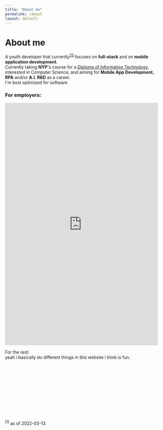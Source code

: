 ```yaml
---
title: "About me"
permalink: /about
layout: default
---
```


# About me
A youth developer that currently<sup><a href="#1">[1]</a></sup> focuses on **full-stack** and on **mobile application development**.<br>
Currently taking **NYP**'s course for a <a href="https://www.nyp.edu.sg/schools/sit/full-time-courses/information-technology.html" target="_blank">Diploma of Information Technology</a>, interested in Computer Science, and aiming for **Mobile App Development**, **RPA** and/or **A.I. R&D** as a career.<br>I'm best optimized for software

### For employers:<br>
<!-- GOOGLE DRIVE -->
<iframe src="https://drive.google.com/file/d/1RRsTkrYlV3bz_OphYOpSgIBUOGze5P5N/preview" style="width:100%; height:50rem;" frameborder="0"></iframe><br>


For the rest:<br>
yeah i basically do different things in this website i think is fun.

<!-- {% include comments.html %} -->

<script src="https://arifhamed.github.io/static/js/utterances/client.js" 
        integrity="sha512-vFiutM5gVzsv88XA7RCMEgfoRIwYcwoPbsCkn/4n/olgZVXfbffizZnOODO/FEmteKnfcK5FOw8F7cz3NxwT2A=="
        crossorigin="anonymous"
        repo="arifhamed/arifhamed.github.io"
        issue-term="url"
        theme="photon-dark"
        crossorigin="anonymous"
        async>
</script>


<br>
<br>
<br>
<br>
<br>
<br>
<br>
<br>
<br>
<br>

<span id="#1"><sup>[1]</sup> as of <span class="date">2022-03-13</span></span>
